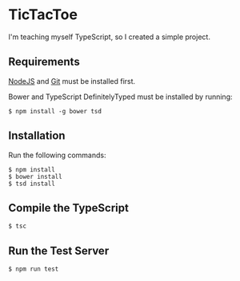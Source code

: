 # TicTacToe
I'm teaching myself TypeScript, so I created a simple project.

## Requirements
[NodeJS](https://nodejs.org/en) and [Git](https://git-scm.com) must be installed first.

Bower and TypeScript DefinitelyTyped must be installed by running:
```
$ npm install -g bower tsd
```

## Installation
Run the following commands:
```
$ npm install
$ bower install
$ tsd install
```

## Compile the TypeScript
```
$ tsc
```

## Run the Test Server
```
$ npm run test
```
